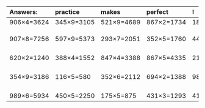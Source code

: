 | Answers: | practice | makes | perfect | ! |
| :--- | :--- | :--- | :--- | :--- |
| 906×4=3624 | 345×9=3105 | 521×9=4689 | 867×2=1734 | 187×9=1683 | 
|   |   |   |   |   | 
|   |   |   |   |   | 
|   |   |   |   |   | 
| 907×8=7256 | 597×9=5373 | 293×7=2051 | 352×5=1760 | 447×3=1341 | 
|   |   |   |   |   | 
|   |   |   |   |   | 
|   |   |   |   |   | 
|   |   |   |   |   | 
| 620×2=1240 | 388×4=1552 | 847×4=3388 | 867×5=4335 | 214×8=1712 | 
|   |   |   |   |   | 
|   |   |   |   |   | 
|   |   |   |   |   | 
|   |   |   |   |   | 
| 354×9=3186 | 116×5=580 | 352×6=2112 | 694×2=1388 | 983×2=1966 | 
|   |   |   |   |   | 
|   |   |   |   |   | 
|   |   |   |   |   | 
|   |   |   |   |   | 
| 989×6=5934 | 450×5=2250 | 175×5=875 | 431×3=1293 | 419×6=2514 | 

